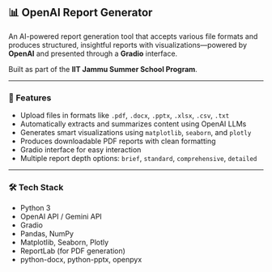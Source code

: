 ## 📊 OpenAI Report Generator

An AI-powered report generation tool that accepts various file formats and produces structured, insightful reports with visualizations—powered by **OpenAI** and presented through a **Gradio** interface.

Built as part of the **IIT Jammu Summer School Program**.

---

### 🚀 Features

-  Upload files in formats like `.pdf`, `.docx`, `.pptx`, `.xlsx`, `.csv`, `.txt`
-  Automatically extracts and summarizes content using OpenAI LLMs
-  Generates smart visualizations using `matplotlib`, `seaborn`, and `plotly`
-  Produces downloadable PDF reports with clean formatting
-  Gradio interface for easy interaction
-  Multiple report depth options: `brief`, `standard`, `comprehensive`, `detailed`

---

### 🛠️ Tech Stack

- Python 3
- OpenAI API / Gemini API
- Gradio
- Pandas, NumPy
- Matplotlib, Seaborn, Plotly
- ReportLab (for PDF generation)
- python-docx, python-pptx, openpyx
